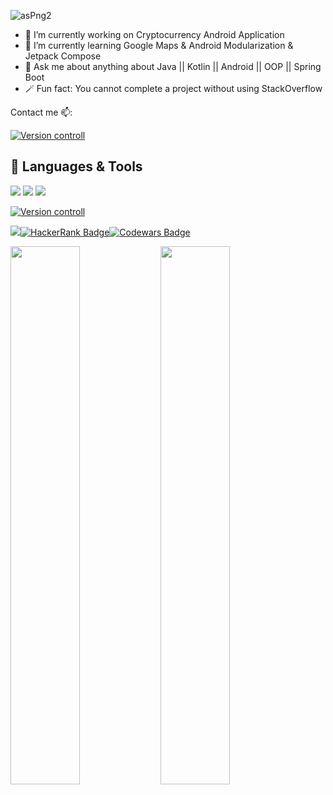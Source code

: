 ![asPng2](https://1.bp.blogspot.com/-7A4WynwLsMw/XbBpCXG8fHI/AAAAAAAAMt4/uOa1bpLskYgrwGbllhSu2SDj_Mig8SXJQCLcBGAsYHQ/s1600/2000_600px.gif)

- 🔭 I’m currently working on Cryptocurrency Android Application
- 🌱 I’m currently learning Google Maps & Android Modularization & Jetpack Compose
- 💬 Ask me about anything about Java || Kotlin || Android || OOP || Spring Boot
- 🪄 Fun fact: You cannot complete a project without using StackOverflow

Contact me 📫:

[![Version controll](https://skillicons.dev/icons?i=linkedin&theme=light)](https://www.linkedin.com/in/hossamqandeel/)

## 💼 Languages & Tools
[![](https://skillicons.dev/icons?i=java,kotlin,dart,androidstudio,idea,flutter&theme=light)](https://skillicons.dev) 
![](https://file.io/XjXPtw1xyegU)
[![](https://skillicons.dev/icons?i=reactivex,firebase,spring,mongodb&theme=light)](https://skillicons.dev)

[![Version controll](https://skillicons.dev/icons?i=git,github,gitlab&theme=light)](https://skillicons.dev)

![](https://img.shields.io/badge/Jira-0052CC?style=for-the-badge&logo=Jira&logoColor=white)[![HackerRank Badge](https://img.shields.io/badge/-Hackerrank-2EC866?style=for-the-badge&logo=HackerRank&logoColor=white)](https://www.hackerrank.com/hossamegyqandel?hr_r=1)[![Codewars Badge](https://img.shields.io/badge/Codewars-B1361E?style=for-the-badge&logo=Codewars&logoColor=white)](https://www.codewars.com/users/Hossam%20Qandeel)

<img align="left" width="47%" src="https://github-readme-stats.vercel.app/api?username=hossamqandel&show_icons=true&theme=radical"/>
<img align="center" width="47%" src="https://github-readme-stats.vercel.app/api/top-langs/?username=hossamqandel&layout=compact"/>
